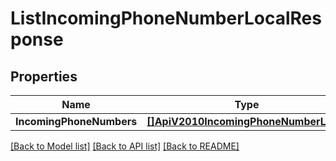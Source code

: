 # ListIncomingPhoneNumberLocalResponse

## Properties

Name | Type | Description | Notes
------------ | ------------- | ------------- | -------------
**IncomingPhoneNumbers** | [**[]ApiV2010IncomingPhoneNumberLocal**](ApiV2010IncomingPhoneNumberLocal.md) |  |[optional] 

[[Back to Model list]](../README.md#documentation-for-models) [[Back to API list]](../README.md#documentation-for-api-endpoints) [[Back to README]](../README.md)


